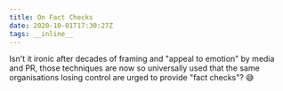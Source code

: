 ```yaml
---
title: On Fact Checks
date: 2020-10-01T17:30:27Z
tags: __inline__
---
```


Isn't it ironic after decades of framing and "appeal to emotion" by media and PR, those techniques are now so universally used that the same organisations losing control are urged to provide "fact checks"? 😅


